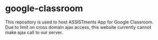 # google-classroom
This repository is used to host ASSISTments App for Google Classroom.
Due to limit on cross domain ajax access, this website currently cannot make ajax call to our server. 
